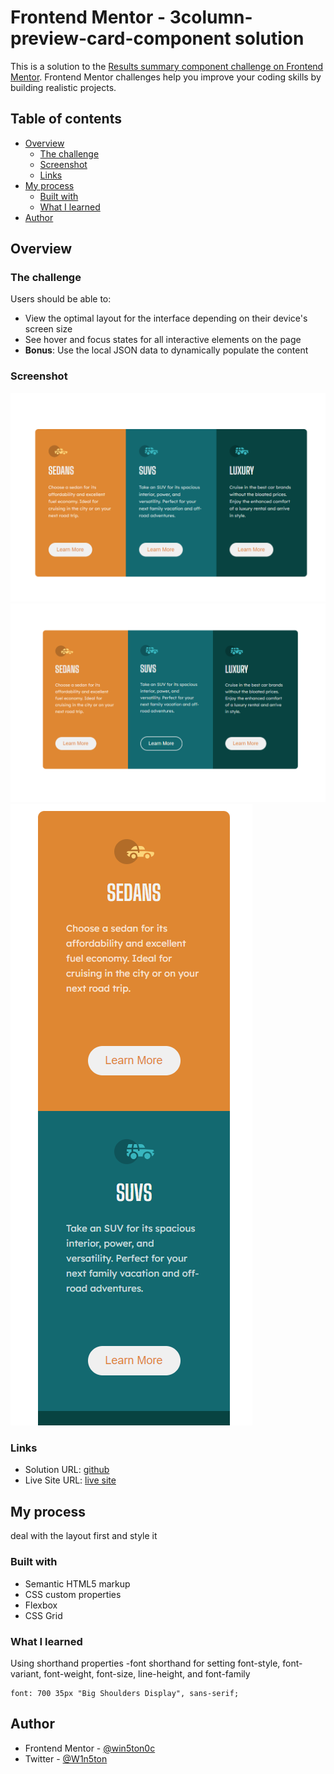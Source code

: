 # Frontend Mentor - 3column-preview-card-component solution

This is a solution to the [Results summary component challenge on Frontend Mentor](https://www.frontendmentor.io/challenges/results-summary-component-CE_K6s0maV). Frontend Mentor challenges help you improve your coding skills by building realistic projects. 

## Table of contents

- [Overview](#overview)
  - [The challenge](#the-challenge)
  - [Screenshot](#screenshot)
  - [Links](#links)
- [My process](#my-process)
  - [Built with](#built-with)
  - [What I learned](#what-i-learned)
- [Author](#author)



## Overview

### The challenge

Users should be able to:

- View the optimal layout for the interface depending on their device's screen size
- See hover and focus states for all interactive elements on the page
- **Bonus**: Use the local JSON data to dynamically populate the content

### Screenshot



![Desktop preview](image.png)
![active state](image-1.png)
![mobile view](image-2.png)




### Links

- Solution URL: [github](https://github.com/win5ton0c/frontendmentor/tree/main/Frontend/3-column-preview-card-challenge)
- Live Site URL: [live site](https://win-3-card-comp.netlify.app/)

## My process

deal with the layout first and style it 

### Built with

- Semantic HTML5 markup
- CSS custom properties
- Flexbox
- CSS Grid


### What I learned

Using shorthand properties
-font shorthand for setting font-style, font-variant, font-weight, font-size, line-height, and font-family

 ```
font: 700 35px "Big Shoulders Display", sans-serif;
```


## Author

- Frontend Mentor - [@win5ton0c](https://www.frontendmentor.io/profile/win5ton0c)
- Twitter - [@W1n5ton](https://www.twitter.com/@W1n5ton)


